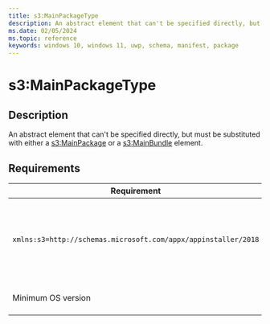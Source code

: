 ```yaml
---
title: s3:MainPackageType
description: An abstract element that can't be specified directly, but must be substituted with either a s3:MainPackage or a s3:MainBundle element.
ms.date: 02/05/2024
ms.topic: reference
keywords: windows 10, windows 11, uwp, schema, manifest, package 
---
```


# s3:MainPackageType

## Description

An abstract element that can't be specified directly, but must be substituted with either a [s3:MainPackage](element-s3-mainpackage.md) or a [s3:MainBundle](element-s3-mainbundle.md) element.



## Requirements

| Requirement | Value |
| ---------------| -------------------------------------------------------------|
| `xmlns:s3=http://schemas.microsoft.com/appx/appinstaller/2018` | This namespace is required for features introduced in Windows 10, version 1809. |
| Minimum OS version | Windows 10 version 1809 |
